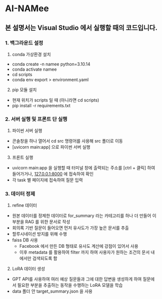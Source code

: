 # AI-NAMee

## 본 설명서는 Visual Studio 에서 실행할 때의 코드입니다.

### 1. 백그라운드 설정
1. conda 가상환경 설치
- conda create -n namee python=3.10.14
- conda activate namee 
- cd scripts
- conda env export > environment.yaml

2. pip 모듈 설치
- 현재 위치가 scripts 일 때 (아니라면 cd scripts)
- pip install -r requirements.txt


### 2. 서버 실행 및 프론트 단 실행

1. 파이썬 서버 실행
- 콘솔창을 하나 열어서 cd src 명령어를 사용해 src 폴더로 이동
- [uvicorn main:app] 으로 파이썬 서버 실행

3. 프론트 실행
- uvicorn main:app 을 실행할 때 터미널 창에 출력되는 주소를 [ctrl + 클릭] 하여 들어가거나, [127.0.0.1:8000](http://127.0.0.1:8000) 에 접속하여 확인
- 각 task 별 페이지에 접속하여 질문 입력


### 3. 데이터 정제
1. refine 데이터
- 원본 데이터를 정제한 데이터로 for_summary 라는 카테고리를 하나 더 만들어 이 부분을 RAG 를 위한 문서로 작성
- 회의록 기반 질문이 들어오면 먼저 유사도가 가장 높은 문서를 추출
- 할루시네이션 방지를 위해 수행
- faiss DB 사용
    - Facebook 에서 만든 DB 형태로 유사도 계산에 강점이 있어서 사용
    - 이후 metadata 를 활용하여 filter 까지 하여 사용자가 원하는 조건의 문서 내에서만 검색되도록 함

2. LoRA 데이터 생성
- GPT API를 사용하여 여러 예상 질문들과 그에 대한 답변을 생성하게 하여 질문에서 필요한 부분을 추출하는 동작을 수행하는 LoRA 모델을 학습
- data 폴더 안 target_summary.json 을 사용